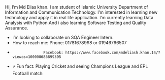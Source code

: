   Hi, I’m Md Elias khan. I am student of Islamic University Department of Information and Communication Technology.
   I’m interested in learning new technology and apply it in real life application.
   I’m currently learning Data Analysis with Python.And i also learning Software Testing and Quality Assurance.
-  I’m looking to collaborate on SQA Engineer Intern.
-  How to reach me: Phone: 01781678998 or 01946766507
-                   Facebook: https://www.facebook.com/mdeliash.khan.14/?viewas=100000686899395
  
- ⚡ Fun fact: Playing Cricket and seeing Champions League and EPL Football match

<!---
Mdeliaskhan04/Mdeliaskhan04 is a ✨ special ✨ repository because its `README.md` (this file) appears on your GitHub profile.
You can click the Preview link to take a look at your changes.
--->
